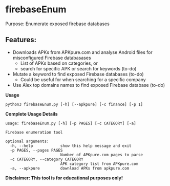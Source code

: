 # firebaseEnum
Purpose: Enumerate exposed firebase databases

## Features:
* Downloads APKs from APKpure.com and analyse Android files for misconfigured Firebase databasases
  * List of APKs based on categories, or
  * search for specific APK or search for keywords (to-do)
* Mutate a keyword to find exposed Firebase databases (to-do)
  * Could be useful for when searching for a specific company
* Use Alex top domains names to find exposed Firebase database (to-do)

**Usage**
```
python3 firebaseEnum.py [-h] [--apkpure] [-c finance] [-p 1]  
```

**Complete Usage Details**
```
usage: firebaseEnum.py [-h] [-p PAGES] [-c CATEGORY] [-a]

Firebase enumeration tool

optional arguments:
  -h, --help            show this help message and exit
  -p PAGES, --pages PAGES
                        Number of APKpure.com pages to parse
  -c CATEGORY, --category CATEGORY
                        APK category list from APKpure.com
  -a, --apkpure         download APKs from apkpure.com
```



**Disclaimer: This tool is for educational purposes only!**

